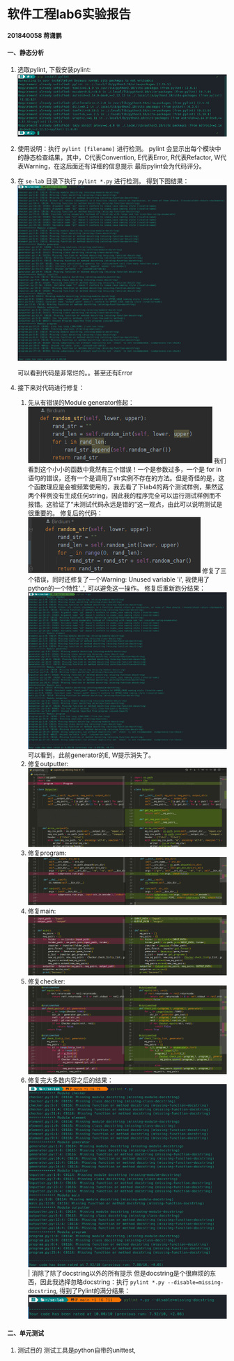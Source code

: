 # 软件工程lab6实验报告

#### 201840058 蒋潇鹏

#### 一、静态分析

1. 选取pylint, 下载安装pylint:
   ![](pic/pylint-install.png)

2. 使用说明：执行 `pylint [filename]` 进行检测。
   pylint 会显示出每个模块中的静态检查结果，其中，C代表Convention, E代表Error, R代表Refactor, W代表Warning，在这后面还有详细的信息提示
   最后pylint会为代码评分。

3. 在 `se-lab` 目录下执行 `pylint *.py` 进行检测。
   得到下图结果：
   <img src="pic/pylint-result.png" style="zoom:67%;" />

   可以看到代码是非常烂的。。甚至还有Error

4. 接下来对代码进行修复：

   1. 先从有错误的Module generator修起：
      ![](pic/str-append.png)
      我们看到这个小小的函数中竟然有三个错误！一个是参数过多，一个是 for in 语句的错误，还有一个是调用了str实例不存在的方法。但是奇怪的是，这个函数理应是会被频繁使用的，我去看了下lab4的两个测试样例，果然这两个样例没有生成任何string，因此我的程序完全可以运行测试样例而不报错。这验证了“未测试代码永远是错的”这一观点，由此可以说明测试是很重要的。
      修复后的代码：
      ![](pic/random-str.png)
      修复了三个错误，同时还修复了一个Warning: Unused variable 'i', 我使用了python的一个特性'_', 可以避免这一操作。
      修复后重新跑分结果：
      <img src="pic/generator-result.png" style="zoom: 67%;" />
      可以看到，此前generator的E, W提示消失了。
   2. 修复outputter: 
      ![](pic/outputter-refactor.png)
   3. 修复program:
      ![](pic/program-refactor.png)
   4. 修复main:
      ![](pic/main-refactor.png)
   5. 修复checker:
      ![](pic/checker-refactor.png)
   6. 修复完大多数内容之后的结果：
      ![](pic/pylint-nodoc.png)|
      消除了除了docstring以外的所有提示
      但是docstring是个很麻烦的东西，因此我选择忽略docstring：执行 `pylint *.py --disable=missing-docstring`, 得到了Pylint的满分结果：
      ![](pic/pylint-final.png)

#### 二、单元测试

1. 测试目的 测试工具是python自带的unittest, 

